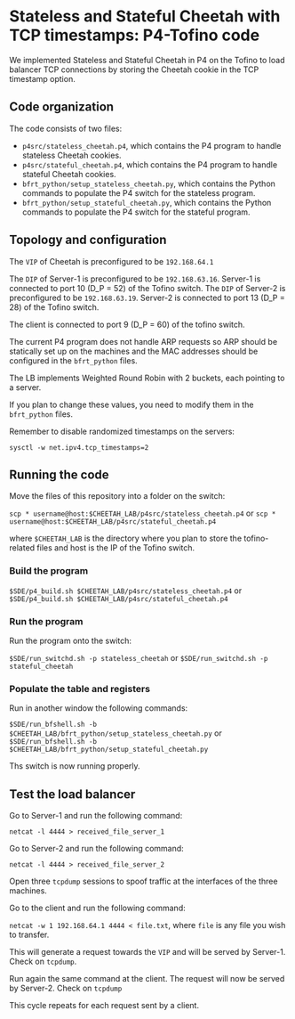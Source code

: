 # Stateless and Stateful Cheetah with TCP timestamps: P4-Tofino code

We implemented Stateless and Stateful Cheetah in P4 on the Tofino to load balancer TCP connections by storing the Cheetah cookie in the TCP timestamp option.

## Code organization

The code consists of two files:

 * `p4src/stateless_cheetah.p4`, which contains the P4 program to handle stateless Cheetah cookies.
 * `p4src/stateful_cheetah.p4`, which contains the P4 program to handle stateful Cheetah cookies.
 * `bfrt_python/setup_stateless_cheetah.py`, which contains the Python commands to populate the P4 switch for the stateless program.
 * `bfrt_python/setup_stateful_cheetah.py`, which contains the Python commands to populate the P4 switch for the stateful program.

## Topology and configuration

The `VIP` of Cheetah is preconfigured to be `192.168.64.1`

The `DIP` of Server-1 is preconfigured to be `192.168.63.16`. Server-1 is connected to port 10 (D_P = 52) of the Tofino switch.
The `DIP` of Server-2 is preconfigured to be `192.168.63.19`. Server-2 is connected to port 13 (D_P = 28) of the Tofino switch.

The client is connected to port 9 (D_P = 60) of the tofino switch.

The current P4 program does not handle ARP requests so ARP should be statically set up on the machines and the MAC addresses should be configured in the `bfrt_python` files.

The LB implements Weighted Round Robin with 2 buckets, each pointing to a server.

If you plan to change these values, you need to modify them in the `bfrt_python` files.

Remember to disable randomized timestamps on the servers:

`sysctl -w net.ipv4.tcp_timestamps=2`

## Running the code

Move the files of this repository into a folder on the switch:

`scp * username@host:$CHEETAH_LAB/p4src/stateless_cheetah.p4` or
`scp * username@host:$CHEETAH_LAB/p4src/stateful_cheetah.p4`

where `$CHEETAH_LAB` is the directory where you plan to store the tofino-related files and host is the IP of the Tofino switch.

### Build the program

`$SDE/p4_build.sh $CHEETAH_LAB/p4src/stateless_cheetah.p4` or
`$SDE/p4_build.sh $CHEETAH_LAB/p4src/stateful_cheetah.p4`

### Run the program

Run the program onto the switch:

`$SDE/run_switchd.sh -p stateless_cheetah` or `$SDE/run_switchd.sh -p stateful_cheetah`

### Populate the table and registers

Run in another window the following commands:

`$SDE/run_bfshell.sh -b $CHEETAH_LAB/bfrt_python/setup_stateless_cheetah.py` or 
`$SDE/run_bfshell.sh -b $CHEETAH_LAB/bfrt_python/setup_stateful_cheetah.py`

Ths switch is now running properly.

## Test the load balancer

Go to Server-1 and run the following command:

`netcat -l 4444 > received_file_server_1`

Go to Server-2 and run the following command:

`netcat -l 4444 > received_file_server_2`

Open three `tcpdump` sessions to spoof traffic at the interfaces of the three machines.

Go to the client and run the following command:

`netcat -w 1 192.168.64.1 4444 < file.txt`, where `file` is any file you wish to transfer.

This will generate a request towards the `VIP` and will be served by Server-1. Check on `tcpdump`.

Run again the same command at the client. The request will now be served by Server-2. Check on `tcpdump`

This cycle repeats for each request sent by a client.


